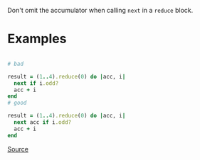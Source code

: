 
Don't omit the accumulator when calling `next` in a `reduce` block.

# Examples

```ruby

# bad

result = (1..4).reduce(0) do |acc, i|
  next if i.odd?
  acc + i
end
# good

result = (1..4).reduce(0) do |acc, i|
  next acc if i.odd?
  acc + i
end
```

[Source](http://www.rubydoc.info/gems/rubocop/RuboCop/Cop/Lint/NextWithoutAccumulator)